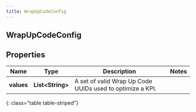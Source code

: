 ```yaml
---
title: WrapUpCodeConfig
---
```

## WrapUpCodeConfig


## Properties

| Name | Type | Description | Notes |
| ------------ | ------------- | ------------- | ------------- |
| **values** | <!----><!---->**List&lt;String&gt;**<!----> | A set of valid Wrap Up Code UUIDs used to optimize a KPI. |  |
{: class="table table-striped"}



